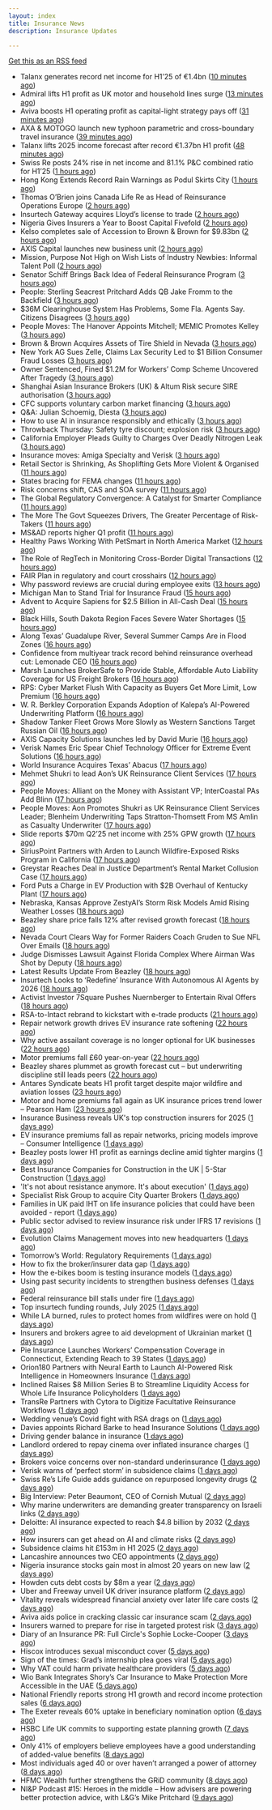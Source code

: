 ```yaml
---
layout: index
title: Insurance News
description: Insurance Updates

---
```


[Get this as an RSS feed](/insurance.rss)

<!-- news_marker starts -->
- Talanx generates record net income for H1’25 of €1.4bn ([10 minutes ago](https://www.reinsurancene.ws/talanx-generates-record-net-income-for-h125-of-e1-4bn/))
- Admiral lifts H1 profit as UK motor and household lines surge ([13 minutes ago](https://www.insurancebusinessmag.com/uk/news/breaking-news/admiral-lifts-h1-profit-as-uk-motor-and-household-lines-surge-546151.aspx))
- Aviva boosts H1 operating profit as capital-light strategy pays off ([31 minutes ago](https://www.insurancebusinessmag.com/uk/news/breaking-news/aviva-boosts-h1-operating-profit-as-capitallight-strategy-pays-off-546124.aspx))
- AXA & MOTOGO launch new typhoon parametric and cross-boundary travel insurance ([39 minutes ago](https://www.reinsurancene.ws/axa-motogo-launch-new-typhoon-parametric-and-cross-boundary-travel-insurance/))
- Talanx lifts 2025 income forecast after record €1.37bn H1 profit ([48 minutes ago](https://www.insurancebusinessmag.com/uk/news/breaking-news/talanx-lifts-2025-income-forecast-after-record-1-37bn-h1-profit-546144.aspx))
- Swiss Re posts 24% rise in net income and 81.1% P&C combined ratio for H1’25 ([1 hours ago](https://www.reinsurancene.ws/swiss-re-posts-24-rise-in-net-income-and-81-1-pc-combined-ratio-for-h125/))
- Hong Kong Extends Record Rain Warnings as Podul Skirts City ([1 hours ago](https://www.insurancejournal.com/news/international/2025/08/14/835710.htm))
- Thomas O’Brien joins Canada Life Re as Head of Reinsurance Operations Europe ([2 hours ago](https://www.reinsurancene.ws/thomas-obrien-joins-canada-life-re-as-head-of-reinsurance-operations-europe/))
- Insurtech Gateway acquires Lloyd’s license to trade ([2 hours ago](https://www.insurancebusinessmag.com/uk/news/breaking-news/insurtech-gateway-acquires-lloyds-license-to-trade-546140.aspx))
- Nigeria Gives Insurers a Year to Boost Capital Fivefold ([2 hours ago](https://www.insurancejournal.com/news/international/2025/08/14/835706.htm))
- Kelso completes sale of Accession to Brown & Brown for $9.83bn ([2 hours ago](https://www.reinsurancene.ws/kelso-completes-sale-of-accession-to-brown-brown-for-9-83bn/))
- AXIS Capital launches new business unit ([2 hours ago](https://www.insurancebusinessmag.com/uk/news/breaking-news/axis-capital-launches-new-business-unit-546134.aspx))
- Mission, Purpose Not High on Wish Lists of Industry Newbies: Informal Talent Poll ([2 hours ago](https://www.insurancejournal.com/news/national/2025/08/14/835669.htm))
- Senator Schiff Brings Back Idea of Federal Reinsurance Program ([3 hours ago](https://www.insurancejournal.com/news/national/2025/08/14/835676.htm))
- People: Sterling Seacrest Pritchard Adds QB Jake Fromm to the Backfield ([3 hours ago](https://www.insurancejournal.com/news/southeast/2025/08/14/835653.htm))
- $36M Clearinghouse System Has Problems, Some Fla. Agents Say. Citizens Disagrees ([3 hours ago](https://www.insurancejournal.com/news/southeast/2025/08/14/835685.htm))
- People Moves: The Hanover Appoints Mitchell; MEMIC Promotes Kelley ([3 hours ago](https://www.insurancejournal.com/news/east/2025/08/14/835457.htm))
- Brown & Brown Acquires Assets of Tire Shield in Nevada ([3 hours ago](https://www.insurancejournal.com/news/west/2025/08/14/835643.htm))
- New York AG Sues Zelle, Claims Lax Security Led to $1 Billion Consumer Fraud Losses ([3 hours ago](https://www.insurancejournal.com/news/east/2025/08/14/835651.htm))
- Owner Sentenced, Fined $1.2M for Workers’ Comp Scheme Uncovered After Tragedy ([3 hours ago](https://www.insurancejournal.com/news/east/2025/08/14/835309.htm))
- Shanghai Asian Insurance Brokers (UK) & Altum Risk secure SIRE authorisation ([3 hours ago](https://www.reinsurancene.ws/shanghai-asian-insurance-brokers-uk-altum-risk-secure-sire-authorisation/))
- CFC supports voluntary carbon market financing ([3 hours ago](https://www.insurancebusinessmag.com/uk/news/breaking-news/cfc-supports-voluntary-carbon-market-financing-546128.aspx))
- Q&A: Julian Schoemig, Diesta ([3 hours ago](https://www.postonline.co.uk/technology/7957973/qa-julian-schoemig-diesta))
- How to use AI in insurance responsibly and ethically ([3 hours ago](https://www.postonline.co.uk/technology/7958869/how-to-use-ai-in-insurance-responsibly-and-ethically))
- Throwback Thursday: Safety tyre discount; explosion risk ([3 hours ago](https://www.postonline.co.uk/personal/7956761/throwback-thursday-safety-tyre-discount-explosion-risk))
- California Employer Pleads Guilty to Charges Over Deadly Nitrogen Leak ([3 hours ago](https://www.insurancejournal.com/news/west/2025/08/14/835495.htm))
- Insurance moves: Amiga Specialty and Verisk ([3 hours ago](https://www.insurancebusinessmag.com/uk/news/breaking-news/insurance-moves-amiga-specialty-and-verisk-546127.aspx))
- Retail Sector is Shrinking, As Shoplifting Gets More Violent & Organised ([11 hours ago](https://insurance-edge.net/2025/08/13/retail-sector-is-shrinking-as-shoplifting-gets-more-violent-organised/))
- States bracing for FEMA changes ([11 hours ago](https://www.dig-in.com/news/states-bracing-for-fema-changes))
- Risk concerns shift, CAS and SOA survey ([11 hours ago](https://www.dig-in.com/news/risk-concerns-shift-cas-and-soa-survey))
- The Global Regulatory Convergence: A Catalyst for Smarter Compliance ([11 hours ago](https://insurance-edge.net/2025/08/13/the-global-regulatory-convergence-a-catalyst-for-smarter-compliance/))
- The More The Govt Squeezes Drivers, The Greater Percentage of Risk-Takers ([11 hours ago](https://insurance-edge.net/2025/08/13/the-more-the-govt-squeezes-drivers-the-greater-percentage-of-risk-takers/))
- MS&AD reports higher Q1 profit ([11 hours ago](https://www.insurancebusinessmag.com/uk/news/breaking-news/msandad-reports-higher-q1-profit-546090.aspx))
- Healthy Paws Working With PetSmart in North America Market ([12 hours ago](https://insurance-edge.net/2025/08/13/healthy-paws-working-with-petsmart-in-north-america-market/))
- The Role of RegTech in Monitoring Cross-Border Digital Transactions ([12 hours ago](https://insurance-edge.net/2025/08/13/the-role-of-regtech-in-monitoring-cross-border-digital-transactions/))
- FAIR Plan in regulatory and court crosshairs ([12 hours ago](https://www.dig-in.com/list/fair-plan-in-regulatory-and-court-crosshairs))
- Why password reviews are crucial during employee exits ([13 hours ago](https://www.insurancebusinessmag.com/uk/business-strategy/why-password-reviews-are-crucial-during-employee-exits-546075.aspx))
- Michigan Man to Stand Trial for Insurance Fraud ([15 hours ago](https://www.insurancejournal.com/news/midwest/2025/08/13/835642.htm))
- Advent to Acquire Sapiens for $2.5 Billion in All-Cash Deal ([15 hours ago](https://www.insurtechinsights.com/advent-to-acquire-sapiens-for-2-5-billion-in-all-cash-deal/))
- Black Hills, South Dakota Region Faces Severe Water Shortages ([15 hours ago](https://www.insurancejournal.com/news/midwest/2025/08/13/835636.htm))
- Along Texas’ Guadalupe River, Several Summer Camps Are in Flood Zones ([16 hours ago](https://www.insurancejournal.com/news/southcentral/2025/08/13/835631.htm))
- Confidence from multiyear track record behind reinsurance overhead cut: Lemonade CEO ([16 hours ago](https://www.reinsurancene.ws/confidence-from-multiyear-track-record-behind-reinsurance-overhead-cut-lemonade-ceo/))
- Marsh Launches BrokerSafe to Provide Stable, Affordable Auto Liability Coverage for US Freight Brokers ([16 hours ago](https://www.insurtechinsights.com/marsh-launches-brokersafe-to-provide-stable-affordable-auto-liability-coverage-for-us-freight-brokers/))
- RPS: Cyber Market Flush With Capacity as Buyers Get More Limit, Low Premium ([16 hours ago](https://www.insurancejournal.com/news/national/2025/08/13/835612.htm))
- W. R. Berkley Corporation Expands Adoption of Kalepa’s AI-Powered Underwriting Platform ([16 hours ago](https://www.insurtechinsights.com/w-r-berkley-corporation-expands-adoption-of-kalepas-ai-powered-underwriting-platform/))
- Shadow Tanker Fleet Grows More Slowly as Western Sanctions Target Russian Oil ([16 hours ago](https://www.insurancejournal.com/news/international/2025/08/13/835611.htm))
- AXIS Capacity Solutions launches led by David Murie ([16 hours ago](https://www.reinsurancene.ws/axis-capacity-solutions-launches-led-by-david-murie/))
- Verisk Names Eric Spear Chief Technology Officer for Extreme Event Solutions ([16 hours ago](https://www.insurtechinsights.com/verisk-names-eric-spear-chief-technology-officer-for-extreme-event-solutions/))
- World Insurance Acquires Texas’ Abacus ([17 hours ago](https://www.insurancejournal.com/news/southcentral/2025/08/13/835605.htm))
- Mehmet Shukri to lead Aon’s UK Reinsurance Client Services ([17 hours ago](https://www.reinsurancene.ws/mehmet-shukri-to-lead-aons-uk-reinsurance-client-services/))
- People Moves: Alliant on the Money with Assistant VP; InterCoastal PAs Add Blinn ([17 hours ago](https://www.insurancejournal.com/news/southeast/2025/08/13/835598.htm))
- People Moves: Aon Promotes Shukri as UK Reinsurance Client Services Leader; Blenheim Underwriting Taps Stratton-Thomsett From MS Amlin as Casualty Underwriter ([17 hours ago](https://www.insurancejournal.com/news/international/2025/08/13/835574.htm))
- Slide reports $70m Q2’25 net income with 25% GPW growth ([17 hours ago](https://www.reinsurancene.ws/slide-reports-70m-q225-net-income-with-25-gpw-growth/))
- SiriusPoint Partners with Arden to Launch Wildfire-Exposed Risks Program in California ([17 hours ago](https://www.insurtechinsights.com/siriuspoint-partners-with-arden-to-launch-wildfire-exposed-risks-program-in-california/))
- Greystar Reaches Deal in Justice Department’s Rental Market Collusion Case ([17 hours ago](https://www.insurancejournal.com/news/southeast/2025/08/13/835583.htm))
- Ford Puts a Charge in EV Production with $2B Overhaul of Kentucky Plant ([17 hours ago](https://www.insurancejournal.com/news/southeast/2025/08/13/835576.htm))
- Nebraska, Kansas Approve ZestyAI’s Storm Risk Models Amid Rising Weather Losses ([18 hours ago](https://www.insurtechinsights.com/nebraska-kansas-approve-zestyais-storm-risk-models-amid-rising-weather-losses/))
- Beazley share price falls 12% after revised growth forecast ([18 hours ago](https://www.postonline.co.uk/lloyd%E2%80%99slondon/7958887/beazley-share-price-falls-12-after-revised-growth-forecast))
- Nevada Court Clears Way for Former Raiders Coach Gruden to Sue NFL Over Emails ([18 hours ago](https://www.insurancejournal.com/news/west/2025/08/13/835564.htm))
- Judge Dismisses Lawsuit Against Florida Complex Where Airman Was Shot by Deputy ([18 hours ago](https://www.insurancejournal.com/news/southeast/2025/08/13/835557.htm))
- Latest Results Update From Beazley ([18 hours ago](https://insurance-edge.net/2025/08/13/latest-results-update-from-beazley/))
- Insurtech Looks to ‘Redefine’ Insurance With Autonomous AI Agents by 2026 ([18 hours ago](https://www.insurancejournal.com/news/national/2025/08/13/835548.htm))
- Activist Investor 7Square Pushes Nuernberger to Entertain Rival Offers ([18 hours ago](https://www.insurancejournal.com/news/international/2025/08/13/835550.htm))
- RSA-to-Intact rebrand to kickstart with e-trade products ([21 hours ago](https://www.postonline.co.uk/commercial/7958882/rsa-to-intact-rebrand-to-kickstart-with-e-trade-products))
- Repair network growth drives EV insurance rate softening ([22 hours ago](https://www.postonline.co.uk/personal/7958883/repair-network-growth-drives-ev-insurance-rate-softening))
- Why active assailant coverage is no longer optional for UK businesses ([22 hours ago](https://www.insurancebusinessmag.com/uk/news/breaking-news/why-active-assailant-coverage-is-no-longer-optional-for-uk-businesses-545990.aspx))
- Motor premiums fall £60 year-on-year ([22 hours ago](https://www.postonline.co.uk/personal/7958884/motor-premiums-fall-%C2%A360-year-on-year))
- Beazley shares plummet as growth forecast cut – but underwriting discipline still leads peers ([22 hours ago](https://www.insurancebusinessmag.com/uk/news/breaking-news/beazley-shares-plummet-as-growth-forecast-cut--but-underwriting-discipline-still-leads-peers-546046.aspx))
- Antares Syndicate beats H1 profit target despite major wildfire and aviation losses ([23 hours ago](https://www.insurancebusinessmag.com/uk/news/breaking-news/antares-syndicate-beats-h1-profit-target-despite-major-wildfire-and-aviation-losses-545978.aspx))
- Motor and home premiums fall again as UK insurance prices trend lower – Pearson Ham ([23 hours ago](https://www.insurancebusinessmag.com/uk/news/auto-motor/motor-and-home-premiums-fall-again-as-uk-insurance-prices-trend-lower--pearson-ham-545977.aspx))
- Insurance Business reveals UK's top construction insurers for 2025 ([1 days ago](https://www.insurancebusinessmag.com/uk/news/construction-engineering/insurance-business-reveals-uks-top-construction-insurers-for-2025-545976.aspx))
- EV insurance premiums fall as repair networks, pricing models improve – Consumer Intelligence ([1 days ago](https://www.insurancebusinessmag.com/uk/news/auto-motor/ev-insurance-premiums-fall-as-repair-networks-pricing-models-improve--consumer-intelligence-545964.aspx))
- Beazley posts lower H1 profit as earnings decline amid tighter margins ([1 days ago](https://www.insurancebusinessmag.com/uk/news/breaking-news/beazley-posts-lower-h1-profit-as-earnings-decline-amid-tighter-margins-545957.aspx))
- Best Insurance Companies for Construction in the UK | 5-Star Construction ([1 days ago](https://www.insurancebusinessmag.com/uk/best-insurance/best-insurance-companies-for-construction-in-the-uk--5star-construction-544185.aspx))
- 'It's not about resistance anymore. It's about execution' ([1 days ago](https://www.insurancebusinessmag.com/uk/news/technology/its-not-about-resistance-anymore--its-about-execution-544054.aspx))
- Specialist Risk Group to acquire City Quarter Brokers ([1 days ago](https://www.insurancebusinessmag.com/uk/news/breaking-news/specialist-risk-group-to-acquire-city-quarter-brokers-545954.aspx))
- Families in UK paid IHT on life insurance policies that could have been avoided - report ([1 days ago](https://www.insurancebusinessmag.com/uk/news/life-insurance/families-in-uk-paid-iht-on-life-insurance-policies-that-could-have-been-avoided--report-545953.aspx))
- Public sector advised to review insurance risk under IFRS 17 revisions ([1 days ago](https://www.insurancebusinessmag.com/uk/news/breaking-news/public-sector-advised-to-review-insurance-risk-under-ifrs-17-revisions-545952.aspx))
- Evolution Claims Management moves into new headquarters ([1 days ago](https://www.insurancebusinessmag.com/uk/news/breaking-news/evolution-claims-management-moves-into-new-headquarters-545951.aspx))
- Tomorrow’s World: Regulatory Requirements ([1 days ago](https://www.postonline.co.uk/regulation/7958154/tomorrow%E2%80%99s-world-regulatory-requirements))
- How to fix the broker/insurer data gap ([1 days ago](https://www.postonline.co.uk/technology/7958025/how-to-fix-the-brokerinsurer-data-gap))
- How the e-bikes boom is testing insurance models ([1 days ago](https://www.postonline.co.uk/personal/7958083/how-the-e-bikes-boom-is-testing-insurance-models))
- Using past security incidents to strengthen business defenses ([1 days ago](https://www.dig-in.com/opinion/using-past-cybersecurity-incidents-to-strengthen-business-defenses))
- Federal reinsurance bill stalls under fire ([1 days ago](https://www.dig-in.com/news/federal-reinsurance-bill-stalls-under-fire))
- Top insurtech funding rounds, July 2025 ([1 days ago](https://www.dig-in.com/list/top-insurtech-funding-rounds-july-2025))
- While LA burned, rules to protect homes from wildfires were on hold ([1 days ago](https://www.dig-in.com/articles/rules-to-protect-homes-from-wildfires-on-hold-la-fires))
- Insurers and brokers agree to aid development of Ukrainian market ([1 days ago](https://www.postonline.co.uk/news/7958879/insurers-and-brokers-agree-to-aid-development-of-ukrainian-market))
- Pie Insurance Launches Workers’ Compensation Coverage in Connecticut, Extending Reach to 39 States ([1 days ago](https://www.insurtechinsights.com/pie-insurance-launches-workers-compensation-coverage-in-connecticut-extending-reach-to-39-states/))
- Orion180 Partners with Neural Earth to Launch AI-Powered Risk Intelligence in Homeowners Insurance ([1 days ago](https://www.insurtechinsights.com/orion180-partners-with-neural-earth-to-launch-ai-powered-risk-intelligence-in-homeowners-insurance/))
- Inclined Raises $8 Million Series B to Streamline Liquidity Access for Whole Life Insurance Policyholders ([1 days ago](https://www.insurtechinsights.com/inclined-raises-8-million-series-b-to-streamline-liquidity-access-for-whole-life-insurance-policyholders/))
- TransRe Partners with Cytora to Digitize Facultative Reinsurance Workflows ([1 days ago](https://www.insurtechinsights.com/transre-partners-with-cytora-to-digitize-facultative-reinsurance-workflows/))
- Wedding venue’s Covid fight with RSA drags on ([1 days ago](https://www.postonline.co.uk/commercial/7958873/wedding-venue%E2%80%99s-covid-fight-with-rsa-drags-on))
- Davies appoints Richard Barke to head Insurance Solutions ([1 days ago](https://www.insurancebusinessmag.com/uk/news/breaking-news/davies-appoints-richard-barke-to-head-insurance-solutions-545841.aspx))
- Driving gender balance in insurance ([1 days ago](https://www.insurancebusinessmag.com/uk/news/breaking-news/driving-gender-balance-in-insurance-545839.aspx))
- Landlord ordered to repay cinema over inflated insurance charges ([1 days ago](https://www.insurancebusinessmag.com/uk/news/legal-insights/landlord-ordered-to-repay-cinema-over-inflated-insurance-charges-545828.aspx))
- Brokers voice concerns over non-standard underinsurance ([1 days ago](https://www.postonline.co.uk/broker/7958868/brokers-voice-concerns-over-non-standard-underinsurance))
- Verisk warns of ‘perfect storm’ in subsidence claims ([1 days ago](https://www.postonline.co.uk/news/7958874/verisk-warns-of-%E2%80%98perfect-storm%E2%80%99-in-subsidence-claims))
- Swiss Re’s Life Guide adds guidance on repurposed longevity drugs ([2 days ago](https://ifamagazine.com/swiss-res-life-guide-adds-guidance-on-repurposed-longevity-drugs/))
- Big Interview: Peter Beaumont, CEO of Cornish Mutual ([2 days ago](https://www.postonline.co.uk/commercial/7957996/big-interview-peter-beaumont-ceo-of-cornish-mutual))
- Why marine underwriters are demanding greater transparency on Israeli links ([2 days ago](https://www.postonline.co.uk/lloyd%E2%80%99slondon/7958862/why-marine-underwriters-are-demanding-greater-transparency-on-israeli-links))
- Deloitte: AI insurance expected to reach $4.8 billion by 2032 ([2 days ago](https://www.dig-in.com/news/deloitte-ai-insurance-expected-to-reach-4-8-billion-by-2032))
- How insurers can get ahead on AI and climate risks ([2 days ago](https://www.dig-in.com/news/how-insurers-can-get-ahead-on-ai-and-climate-risks))
- Subsidence claims hit £153m in H1 2025 ([2 days ago](https://www.postonline.co.uk/claims/7958872/subsidence-claims-hit-%C2%A3153m-in-h1-2025))
- Lancashire announces two CEO appointments ([2 days ago](https://www.postonline.co.uk/lloyd%E2%80%99slondon/7958870/lancashire-announces-two-ceo-appointments))
- Nigeria insurance stocks gain most in almost 20 years on new law ([2 days ago](https://www.dig-in.com/articles/nigeria-insurance-stocks-gain-most-20-years-on-new-law))
- Howden cuts debt costs by $8m a year ([2 days ago](https://www.postonline.co.uk/news/7958871/howden-cuts-debt-costs-by-8m-a-year))
- Uber and Freeway unveil UK driver insurance platform ([2 days ago](https://www.postonline.co.uk/personal/7958864/uber-and-freeway-unveil-uk-driver-insurance-platform))
- Vitality reveals widespread financial anxiety over later life care costs ([2 days ago](https://ifamagazine.com/vitality-reveals-widespread-financial-anxiety-over-later-life-care-costs/))
- Aviva aids police in cracking classic car insurance scam ([2 days ago](https://www.postonline.co.uk/claims/7958866/aviva-aids-police-in-cracking-classic-car-insurance-scam))
- Insurers warned to prepare for rise in targeted protest risk ([3 days ago](https://www.postonline.co.uk/risk-management/7958207/insurers-warned-to-prepare-for-rise-in-targeted-protest-risk))
- Diary of an Insurance PR: Full Circle's Sophie Locke-Cooper ([3 days ago](https://www.postonline.co.uk/people/7957975/diary-of-an-insurance-pr-full-circles-sophie-locke-cooper))
- Hiscox introduces sexual misconduct cover ([5 days ago](https://www.postonline.co.uk/commercial/7958861/hiscox-introduces-sexual-misconduct-cover))
- Sign of the times: Grad’s internship plea goes viral ([5 days ago](https://www.postonline.co.uk/news/7958858/sign-of-the-times-grad%E2%80%99s-internship-plea-goes-viral))
- Why VAT could harm private healthcare providers ([5 days ago](https://ifamagazine.com/why-vat-could-harm-private-healthcare-providers/))
- Wio Bank Integrates Shory’s Car Insurance to Make Protection More Accessible in the UAE ([5 days ago](https://thefintechtimes.com/wio-bank-integrates-shorys-car-insurance-to-make-protection-more-accessible-in-the-uae/))
- National Friendly reports strong H1 growth and record income protection sales ([6 days ago](https://ifamagazine.com/national-friendly-reports-strong-h1-growth-and-record-income-protection-sales/))
- The Exeter reveals 60% uptake in beneficiary nomination option ([6 days ago](https://ifamagazine.com/the-exeter-reveals-60-uptake-in-beneficiary-nomination-option/))
- HSBC Life UK commits to supporting estate planning growth ([7 days ago](https://ifamagazine.com/hsbc-life-uk-commits-to-supporting-estate-planning-growth/))
- Only 41% of employers believe employees have a good understanding of added-value benefits ([8 days ago](https://ifamagazine.com/only-41-of-employers-believe-employees-have-a-good-understanding-of-added-value-benefits/))
- Most individuals aged 40 or over haven’t arranged a power of attorney ([8 days ago](https://ifamagazine.com/most-individuals-aged-40-or-over-havent-arranged-a-power-of-attorney/))
- HFMC Wealth further strengthens the GRiD community ([8 days ago](https://ifamagazine.com/hfmc-wealth-further-strengthens-the-grid-community/))
- NI&P Podcast #15: Heroes in the middle – How advisers are powering better protection advice, with L&G’s Mike Pritchard ([9 days ago](https://ifamagazine.com/nip-podcast-15-heroes-in-the-middle-how-advisers-are-powering-better-protection-advice-with-lgs-mike-pritchard/))

<!-- news_marker ends -->